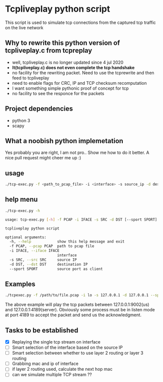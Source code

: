 # Tcpliveplay python script
This script is used to simulate tcp connections from the captured tcp traffic on the live network


## Why to rewrite this python version of tcpliveplay.c from tcpreplay
- well, tcpliveplay.c is no longer updated since 4 jul 2020
- **It(tcpliveplay.c) does not even complete the tcp handshake**
- no facility for the rewriting packet. Need to use the tcprewrite and then feed to tcpliveplay
- need to enable flags for CRC, IP and TCP checksum recomputation
- I want something simple pythonic proof of concept for tcp
- no facility to see the responce for the packets

## Project dependencies
- python 3
- scapy


## What a noobish python implemetation
Yes probably you are right, I am not pro.. Show me how to do it better. A nice pull request might cheer me up :)

## usage
```bash
./tcp-exec.py -f <path_to_pcap_file> -i <interface> -s source_ip -d destination_ip --sport=<source_port>
```

## help menu
```bash
./tcp-exec.py -h

usage: tcp-exec.py [-h] -f PCAP -i IFACE -s SRC -d DST [--sport SPORT]

tcpliveplay python script

optional arguments:
  -h, --help            show this help message and exit
  -f PCAP, --pcap PCAP  path to pcap file
  -i IFACE, --iface IFACE
                        interface
  -s SRC, --src SRC     source IP
  -d DST, --dst DST     destination IP
  --sport SPORT         source port as client
```

## Examples
```bash
./tcpexec.py -f /path/to/file.pcap -i lo -s 127.0.0.1 -d 127.0.0.1 --sport=9002
```

The above example will play the tcp packets between 127.0.0.1:9002(us) and 127.0.0.1:4189(server). Obviously some process must be in listen mode at port 4189 to accept the packet and send us the acknowledgment.

## Tasks to be established

- [x] Replaying the single tcp stream on interface
- [ ] Smart selection of the interface based on the source IP
- [ ] Smart selection between whether to use layer 2 routing or layer 3 routing
- [ ] Grabbing mac and ip of interface 
- [ ] if layer 2 routing used, calculate the next hop mac
- [ ] can we simulate multiple TCP stream ??